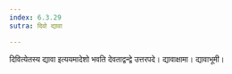 ```yaml
---
index: 6.3.29
sutra: दिवो द्यावा

---
```

दिवित्येतस्य द्यावा इत्ययमादेशो भवति देवताद्वन्द्वे उत्तरपदे। द्यावाक्षामा। द्यावाभूमी।
